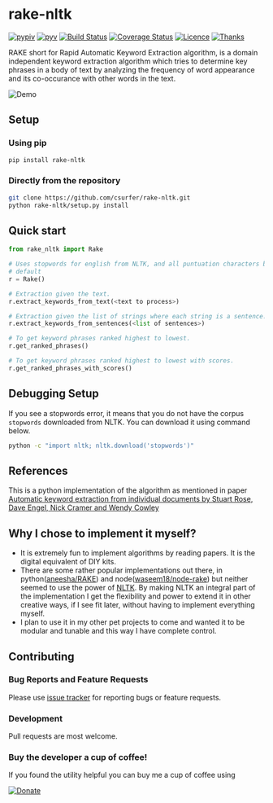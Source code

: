 # rake-nltk

[![pypiv](https://img.shields.io/pypi/v/rake-nltk.svg)](https://pypi.python.org/pypi/rake-nltk)
[![pyv](https://img.shields.io/pypi/pyversions/rake-nltk.svg)](https://pypi.python.org/pypi/rake-nltk)
[![Build Status](https://travis-ci.org/csurfer/rake-nltk.svg?branch=master)](https://travis-ci.org/csurfer/rake-nltk)
[![Coverage Status](https://coveralls.io/repos/github/csurfer/rake-nltk/badge.svg?branch=master)](https://coveralls.io/github/csurfer/rake-nltk?branch=master)
[![Licence](https://img.shields.io/badge/license-MIT-blue.svg)](https://raw.githubusercontent.com/csurfer/rake-nltk/master/LICENSE)
[![Thanks](https://img.shields.io/badge/Say%20Thanks-!-1EAEDB.svg)](https://saythanks.io/to/csurfer)

RAKE short for Rapid Automatic Keyword Extraction algorithm, is a domain independent keyword extraction algorithm which tries to determine key phrases in a body of text by analyzing the frequency of word appearance and its co-occurance with other words in the text.

![Demo](http://i.imgur.com/wVOzU7y.gif)

## Setup

### Using pip

```bash
pip install rake-nltk
```

### Directly from the repository

```bash
git clone https://github.com/csurfer/rake-nltk.git
python rake-nltk/setup.py install
```

## Quick start

```python
from rake_nltk import Rake

# Uses stopwords for english from NLTK, and all puntuation characters by
# default
r = Rake()

# Extraction given the text.
r.extract_keywords_from_text(<text to process>)

# Extraction given the list of strings where each string is a sentence.
r.extract_keywords_from_sentences(<list of sentences>)

# To get keyword phrases ranked highest to lowest.
r.get_ranked_phrases()

# To get keyword phrases ranked highest to lowest with scores.
r.get_ranked_phrases_with_scores()
```

## Debugging Setup

If you see a stopwords error, it means that you do not have the corpus
`stopwords` downloaded from NLTK. You can download it using command below.

```bash
python -c "import nltk; nltk.download('stopwords')"
```

## References

This is a python implementation of the algorithm as mentioned in paper [Automatic keyword extraction from individual documents by Stuart Rose, Dave Engel, Nick Cramer and Wendy Cowley](https://www.researchgate.net/profile/Stuart_Rose/publication/227988510_Automatic_Keyword_Extraction_from_Individual_Documents/links/55071c570cf27e990e04c8bb.pdf)

## Why I chose to implement it myself?

- It is extremely fun to implement algorithms by reading papers. It is the digital equivalent of DIY kits.
- There are some rather popular implementations out there, in python([aneesha/RAKE](https://github.com/aneesha/RAKE)) and node([waseem18/node-rake](https://github.com/waseem18/node-rake)) but neither seemed to use the power of [NLTK](http://www.nltk.org/). By making NLTK an integral part of the implementation I get the flexibility and power to extend it in other creative ways, if I see fit later, without having to implement everything myself.
- I plan to use it in my other pet projects to come and wanted it to be modular and tunable and this way I have complete control.

## Contributing

### Bug Reports and Feature Requests

Please use [issue tracker](https://github.com/csurfer/rake-nltk/issues) for reporting bugs or feature requests.

### Development

Pull requests are most welcome.

### Buy the developer a cup of coffee!

If you found the utility helpful you can buy me a cup of coffee using

[![Donate](https://www.paypalobjects.com/webstatic/en_US/i/btn/png/silver-pill-paypal-44px.png)](https://www.paypal.com/cgi-bin/webscr?cmd=_donations&business=3BSBW7D45C4YN&lc=US&currency_code=USD&bn=PP%2dDonationsBF%3abtn_donate_SM%2egif%3aNonHosted)
